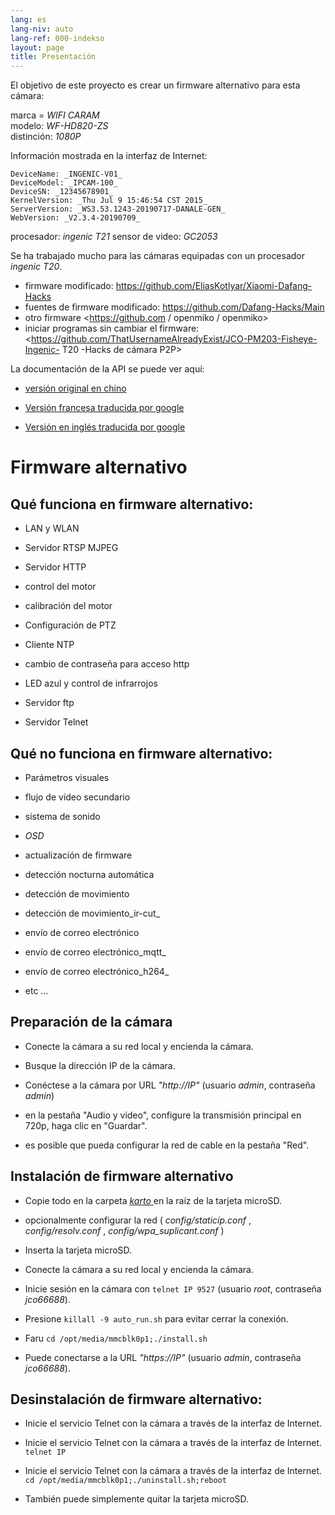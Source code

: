 ```yaml
---
lang: es
lang-niv: auto
lang-ref: 000-indekso
layout: page
title: Presentación
---
```


El objetivo de este proyecto es crear un firmware alternativo para esta cámara:

marca = _WIFI CARAM_  
modelo: _WF-HD820-ZS_  
distinción: _1080P_

Información mostrada en la interfaz de Internet:
```
DeviceName: _INGENIC-V01_
DeviceModel: _IPCAM-100_
DeviceSN: _12345678901_
KernelVersion: _Thu Jul 9 15:46:54 CST 2015_
ServerVersion: _WS3.53.1243-20190717-DANALE-GEN_
WebVersion: _V2.3.4-20190709_
```

procesador: _ingenic T21_
sensor de video: _GC2053_

Se ha trabajado mucho para las cámaras equipadas con un procesador _ingenic T20_.
* firmware modificado: <https://github.com/EliasKotlyar/Xiaomi-Dafang-Hacks>
* fuentes de firmware modificado: <https://github.com/Dafang-Hacks/Main>
* otro firmware <https://github.com / openmiko / openmiko>
* iniciar programas sin cambiar el firmware: <https://github.com/ThatUsernameAlreadyExist/JCO-PM203-Fisheye-Ingenic- T20 -Hacks de cámara P2P>

La documentación de la API se puede ver aquí:  
* [versión original en chino](../zh/includes.zh/html/)


* [Versión francesa traducida por google](../fr/includes.fr/html/)


* [Versión en inglés traducida por google](../en/includes.en/html/)



# Firmware alternativo

## Qué funciona en firmware alternativo:

* LAN y WLAN


* Servidor RTSP MJPEG


* Servidor HTTP


* control del motor


* calibración del motor


* Configuración de PTZ


* Cliente NTP


* cambio de contraseña para acceso http


* LED azul y control de infrarrojos


* Servidor ftp


* Servidor Telnet



## Qué no funciona en firmware alternativo:

* Parámetros visuales


* flujo de video secundario


* sistema de sonido


* _OSD_


* actualización de firmware


* detección nocturna automática


* detección de movimiento


* detección de movimiento_ir-cut_


* envío de correo electrónico


* envío de correo electrónico_mqtt_


* envío de correo electrónico_h264_


* etc ...



## Preparación de la cámara

* Conecte la cámara a su red local y encienda la cámara.


* Busque la dirección IP de la cámara.


* Conéctese a la cámara por URL _"http://IP"_ (usuario _admin_, contraseña _admin_)


* en la pestaña "Audio y video", configure la transmisión principal en 720p, haga clic en "Guardar".


* es posible que pueda configurar la red de cable en la pestaña "Red".



## Instalación de firmware alternativo

* Copie todo en la carpeta [ _karto_ ](https://github.com/jmichault/ipcam-100/tree/master/karto) en la raíz de la tarjeta microSD.


* opcionalmente configurar la red ( _config/staticip.conf_ , _config/resolv.conf_ , _config/wpa_suplicant.conf_ )


* Inserta la tarjeta microSD.


* Conecte la cámara a su red local y encienda la cámara.


* Inicie sesión en la cámara con `telnet IP 9527` (usuario _root_, contraseña _jco66688_).


* Presione `killall -9 auto_run.sh` para evitar cerrar la conexión.


* Faru `cd /opt/media/mmcblk0p1;./install.sh`


* Puede conectarse a la URL _"https://IP"_ (usuario _admin_, contraseña _jco66688_).



## Desinstalación de firmware alternativo:

* Inicie el servicio Telnet con la cámara a través de la interfaz de Internet.


* Inicie el servicio Telnet con la cámara a través de la interfaz de Internet. `telnet IP` 


* Inicie el servicio Telnet con la cámara a través de la interfaz de Internet. `cd /opt/media/mmcblk0p1;./uninstall.sh;reboot`



* También puede simplemente quitar la tarjeta microSD.


